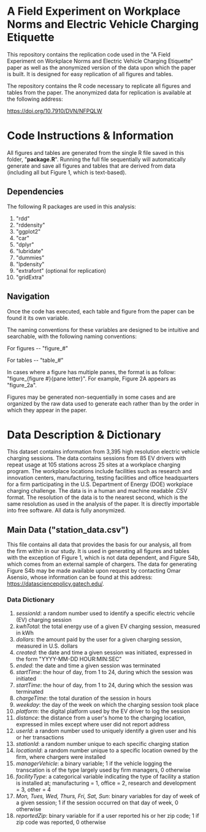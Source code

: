 # A Field Experiment on Workplace Norms and Electric Vehicle Charging Etiquette

This repository contains the replication code used in the "A Field Experiment on Workplace Norms and Electric Vehicle Charging Etiquette" paper as well as the anonymized version of the data upon which the paper is built. It is designed for easy replication of all figures and tables.

The repository contains the R code necessary to replicate all figures and tables from the paper. The anonymized data for replication is available at the following address:

https://doi.org/10.7910/DVN/NFPQLW

# Code Instructions & Information

All figures and tables are generated from the single R file saved in this folder, "**package.R**". Running the full file sequentially will automatically generate and save all figures and tables that are derived from data (including all but Figure 1, which is text-based).

## Dependencies

The following R packages are used in this analysis:
1. "rdd"
2. "rddensity"
3. "ggplot2"
4. "car"
5. "dplyr"
6. "lubridate"
7. "dummies"
8. "lpdensity"
9. "extrafont" (optional for replication)
10. "gridExtra"

## Navigation

Once the code has executed, each table and figure from the paper can be found it its own variable.

The naming conventions for these variables are designed to be intuitive and searchable, with the following naming conventions:

For figures -- "figure_#"

For tables -- "table_#"

In cases where a figure has multiple panes, the format is as follow: "figure_{figure #}{pane letter}". For example, Figure 2A appears as "figure_2a".

Figures may be generated non-sequentially in some cases and are organized by the raw data used to generate each rather than by the order in which they appear in the paper. 

# Data Description & Dictionary

This dataset contains information from 3,395 high resolution electric vehicle charging sessions. The data contains sessions from 85 EV drivers with repeat usage at 105 stations across 25 sites at a workplace charging program. The workplace locations include facilities such as research and innovation centers, manufacturing, testing facilities and office headquarters for a firm participating in the U.S. Department of Energy (DOE) workplace charging challenge. The data is in a human and machine readable .CSV format. The resolution of the data is to the nearest second, which is the same resolution as used in the analysis of the paper. It is directly importable into free software. All data is fully anonymized. 

## Main Data ("station_data.csv")

This file contains all data that provides the basis for our analysis, all from the firm within in our study. It is used in generating all figures and tables with the exception of Figure 1, which is not data dependent, and Figure S4b, which comes from an external sample of chargers. The data for generating Figure S4b may be made available upon request by contacting Omar Asensio, whose information can be found at this address: https://datasciencepolicy.gatech.edu/. 

### Data Dictionary

1. *sessionId*: a random number used to identify a specific electric vehcile (EV) charging session
2. *kwhTotal*: the total energy use of a given EV charging session, measured in kWh
3. *dollars*: the amount paid by the user for a given charging session, measured in U.S. dollars
4. *created*: the date and time a given session was initiated, expressed in the form "YYYY-MM-DD HOUR:MIN:SEC"
5. *ended*: the date and time a given session was terminated
6. *startTime*: the hour of day, from 1 to 24, during which the session was initiated
7. *startTime*: the hour of day, from 1 to 24, during which the session was terminated
8. *chargeTime*: the total duration of the session in hours
9. *weekday*: the day of the week on which the charging session took place
10. *platform*: the digital platform used by the EV driver to log the session
11. *distance*: the distance from a user's home to the charging location, expressed in miles except where user did not report address
12. *userId*: a random number used to uniquely identify a given user and his or her transactions
13. *stationId*: a random number unique to each specific charging station
14. *locationId*: a random number unique to a specific location owned by the firm, where chargers were installed
15. *managerVehicle*: a binary variable; 1 if the vehicle logging the transcation is of the type largely used by firm managers, 0 otherwise
16. *facilityType*: a categorical variable indicating the type of facility a station is installed at; manufacturing = 1, office = 2, research and development = 3, other = 4
17. *Mon, Tues, Wed, Thurs, Fri, Sat, Sun*: binary variables for day of week of a given session; 1 if the session occurred on that day of week, 0 otherwise
18. *reportedZip*: binary variable for if a user reported his or her zip code; 1 if zip code was reported, 0 otherwise
